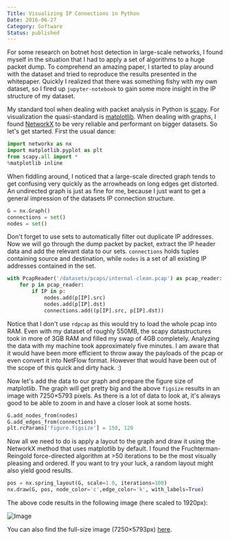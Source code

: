 ```yaml
---
Title: Visualizing IP Connections in Python
Date: 2016-06-27
Category: Software
Status: published
---
```


For some research on botnet host detection in large-scale networks, I found myself in the situation that I had to apply a set of algorithms to a huge packet dump. To comprehend an amazing paper, I started to play around with the dataset and tried to reproduce the results presented in the whitepaper. Quickly I realized that there was something fishy with my own dataset, so I fired up `jupyter-notebook` to gain some more insight in the IP structure of my dataset.

My standard tool when dealing with packet analysis in Python is [scapy](http://www.secdev.org/projects/scapy/). For visualization the quasi-standard is [matplotlib](http://matplotlib.org/). When dealing with graphs, I found [NetworkX](https://networkx.github.io) to be very reliable and performant on bigger datasets. So let's get started. First the usual dance:

```python
import networkx as nx
import matplotlib.pyplot as plt
from scapy.all import *
%matplotlib inline
```

When fiddling around, I noticed that a large-scale directed graph tends to get confusing very quickly as the arrowheads on long edges get distorted. An undirected graph is just as fine for me, because I just want to get a general impression of the datasets IP connection structure.

```python
G = nx.Graph()
connections = set()
nodes = set()
```

Don't forget to use sets to automatically filter out duplicate IP addresses. Now we will go through the dump packet by packet, extract the IP header data and add the relevant data to our sets. `connections` holds tuples containing source and destination, while `nodes` is a set of all existing IP addresses contained in the set.

```python
with PcapReader('/datasets/pcaps/internal-clean.pcap') as pcap_reader:
    for p in pcap_reader:
        if IP in p:
            nodes.add(p[IP].src)
            nodes.add(p[IP].dst)
            connections.add((p[IP].src, p[IP].dst))
```

Notice that I don't use `rdpcap` as this would try to load the whole pcap into RAM. Even with my dataset of roughly 550MB, the scapy datastructures took in more of 3GB RAM and filled my swap of 4GB completely. Analyzing the data with my machine took approximately five minutes. I am aware that it would have been more efficient to throw away the payloads of the pcap or even convert it into NetFlow format. However that would have been out of the scope of this quick and dirty hack. :)

Now let's add the data to our graph and prepare the figure size of matplotlib. The graph will get pretty big and the above `figsize` results in an image with 7250×5793 pixels. As there is a lot of data to look at, it's always good to be able to zoom in and have a closer look at some hosts.

```python
G.add_nodes_from(nodes)
G.add_edges_from(connections)
plt.rcParams['figure.figsize'] = 150, 120
```

Now all we need to do is apply a layout to the graph and draw it using the NetworkX method that uses matplotlib by default. I found the Fruchterman-Reingold force-directed algorithm at >50 iterations to be the most visually pleasing and ordered. If you want to try your luck, a random layout might also yield good results.

```python
pos = nx.spring_layout(G, scale=1.0, iterations=100)
nx.draw(G, pos, node_color='c',edge_color='k', with_labels=True)
```

The above code results in the following image (here scaled to 1920px):

![Image]({attach}networkx-network.png)</a>

You can also find the full-size image (7250×5793px) [here]({attach}networkx-network.png).
